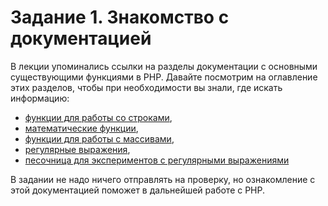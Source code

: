 # Задание 1. Знакомство с документацией

В лекции упоминались ссылки на разделы документации с основными существующими функциями в PHP.
Давайте посмотрим на оглавление этих разделов, чтобы при необходимости вы знали, где искать информацию:  

* [функции для работы со строками](https://www.php.net/manual/ru/ref.strings.php),
* [математические функции](https://www.php.net/manual/ru/book.math.php),
* [функции для работы с массивами](https://www.php.net/manual/ru/ref.array.php),
* [регулярные выражения](https://www.php.net/manual/ru/ref.pcre.php),
* [песочница для экспериментов с регулярными выражениями](https://regex101.com/)

В задании не надо ничего отправлять на проверку, но ознакомление с этой документацией поможет в дальнейшей работе с PHP.